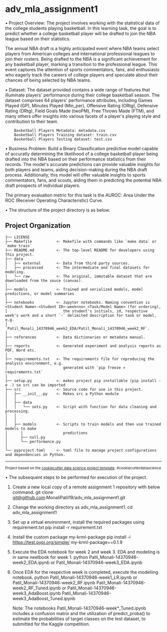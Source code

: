 adv_mla_assignment1
==============================

• Project Overview: The project involves working with the statistical data of the college students playing basketball. In this learning task, the goal is to predict whether a college basketball player will be drafted to join the NBA league based on their statistics.

The annual NBA draft is a highly anticipated event where NBA teams select players from American colleges and international professional leagues to join their rosters. Being drafted to the NBA is a significant achievement for any basketball player, marking a transition to the professional league. This event captures the attention of sports commentators, fans, and enthusiasts who eagerly track the careers of college players and speculate about their chances of being selected by NBA teams.


• Dataset: The dataset provided contains a wide range of features that illuminate players' performance during their college basketball season.
The dataset comprises 64 players' performance attributes, including Games Played (GP), Minutes Played (Min_per), Offensive Rating (ORtg), Defensive Rating (DRtg), Field Goals Made (twoPM), Free Throws Made (FTM), and many others offer insights into various facets of a player's playing style and contribution to their team.

        Basketball Players Metadata: metadata.csv
        Basketball Players Training dataset: train.csv
        Basketball Players Testing dataset: test.csv


• Business Problem: Build a Binary Classification predictive model capable of accuratly determining the likelihood of a college basketball player being drafted into the NBA based on their performance statistics from their records. The model's accurate predictions can provide valuable insights for both players and teams, aiding decision-making during the NBA draft process. Additionally, this model will offer valuable insights to sports commentators, fans, and scouts, aiding them in predicting the potential NBA draft prospects of individual players.

The primary evaluation metric for this task is the AUROC: Area Under the ROC (Receiver Operating Characteristic) Curve.


• The structure of the project directory is as below.

Project Organization
------------

    ├── LICENSE
    ├── Makefile           <- Makefile with commands like `make data` or `make train`
    ├── README.md          <- The top-level README for developers using this project.
    ├── data
    │   ├── external       <- Data from third party sources.
    │   ├── processed      <- The intermediate and final datasets for modeling.
    │   └── raw            <- The original, immutable dataset that are downloaded from the souce (canvas).
    │
    ├── models             <- Trained and serialized models, model predictions, or model summaries
    │
    ├── notebooks          <- Jupyter notebooks. Naming convention is <Student Name>-<Student ID>-week<no>_<Task/Model Name> (for ordering),
    │                         the student's initials, id, respective week's work and a short `-` delimited description for task or model, e.g.
    │                         `Patil_Monali_14370946_week2_EDA/Patil_Monali_14370946_week2_RF`.
    │
    ├── references         <- Data dictionaries or metadata manual.
    │
    ├── reports            <- Generated experiment and analysis reports as PDF, Word etc.
    │          
    ├── requirements.txt   <- The requirements file for reproducing the analysis environment, e.g.
    │                         generated with `pip freeze > requirements.txt`
    │
    ├── setup.py           <- makes project pip installable (pip install -e .) so src can be imported
    ├── src                <- Source code for use in this project.
    │   ├── __init__.py    <- Makes src a Python module
    │   │
    │   ├── data           
    │   │   └── sets.py    <- Script with function for data cleaning and processing.
    │   │
    │   │
    │   ├── models         <- Scripts to train models and then use trained models to make
    │      │                  predictions
    │      ├── null.py
    │      └── performance.py
    │
    └── pyproject.toml     <- toml file to manage project configurations and dependencies in Python.

--------

<p><small>Project based on the <a target="_blank" href="https://drivendata.github.io/cookiecutter-data-science/">cookiecutter data science project template</a>. #cookiecutterdatascience</small></p>


• The subsequent steps to be performed for execution of the project. 

1. Create a new local copy of a remote assignment 1 repository with below command.
    git clone git@github.com:MonaliPatil19/adv_mla_assignment1.git

2. Change the working directory as adv_mla_assignment1.
    cd adv_mla_assignment1

3. Set up a virtual environment, install the required packages using requirement.txt
    pip install -r requirement.txt

3. Install the custom package my-krml-package
   pip install -i https://test.pypi.org/simple/ my-krml-package==0.1.9

4. Execute the EDA notebook for week 2 and week 3. EDA and modeling is in same neetbook for week 1. 
   python Patil_Monali-14370946-week2_EDA.ipynb
   or 
   Patil_Monali-14370946-week3_EDA.ipynb

5. Once EDA for the respective week is completed, execute the modeliing notebook. 
   python Patil_Monali-14370946-week1_LR.ipynb
   or 
   Patil_Monali-14370946-week2_RF.ipynb
   Patil_Monali-14370946-week2_RF_Tuned.ipynb 
   or 
   Patil_Monali-14370946-week3_AdaBoost.ipynb
   Patil_Monali-14370946-week3_AdaBoost_Tuned.ipynb

   Note: The notebooks Patil_Monali-14370946-week*_Tuned.ipynb includes a confusion matrix and the utilization of predict_proba() to estimate the probabilities of target classes on the test dataset, to submitted for the Kaggle competition. 
